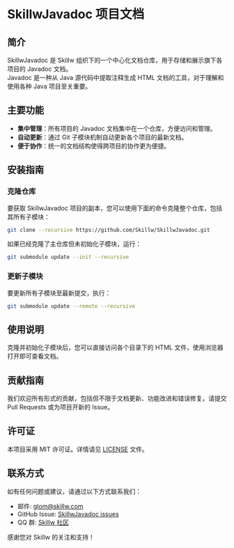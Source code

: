
# SkillwJavadoc 项目文档

## 简介

SkillwJavadoc 是 Skillw 组织下的一个中心化文档仓库，用于存储和展示旗下各项目的 Javadoc 文档。  
Javadoc 是一种从 Java 源代码中提取注释生成 HTML 文档的工具，对于理解和使用各种 Java 项目至关重要。

## 主要功能

- **集中管理**：所有项目的 Javadoc 文档集中在一个仓库，方便访问和管理。
- **自动更新**：通过 Git 子模块机制自动更新各个项目的最新文档。
- **便于协作**：统一的文档结构使得跨项目的协作更为便捷。

## 安装指南

### 克隆仓库

要获取 SkillwJavadoc 项目的副本，您可以使用下面的命令克隆整个仓库，包括其所有子模块：

```bash
git clone --recursive https://github.com/Skillw/SkillwJavadoc.git
```

如果已经克隆了主仓库但未初始化子模块，运行：

```bash
git submodule update --init --recursive
```

### 更新子模块

要更新所有子模块至最新提交，执行：

```bash
git submodule update --remote --recursive
```

## 使用说明

克隆并初始化子模块后，您可以直接访问各个目录下的 HTML 文件，使用浏览器打开即可查看文档。

## 贡献指南

我们欢迎所有形式的贡献，包括但不限于文档更新、功能改进和错误修复。请提交 Pull Requests 或为项目开新的 Issue。

## 许可证

本项目采用 MIT 许可证。详情请见 [LICENSE](LICENSE) 文件。

## 联系方式

如有任何问题或建议，请通过以下方式联系我们：

- 邮件: [glom@skillw.com](mailto:glom@skillw.com)
- GitHub Issue: [SkillwJavadoc issues](https://github.com/Skillw/SkillwJavadoc/issues)
- QQ 群:  [Skillw 社区](https://qm.qq.com/cgi-bin/qm/qr?k=lI34n84yXduDyfGIt0xNuVu6VJHulzoN&jump_from=webapi&authKey=yEH2xolLDeivi1W67qcY4cFmPA8QAGmvnW5Uc64WMr8V7RlvD5X+MDZXRcNuxxnj)

感谢您对 Skillw 的关注和支持！
